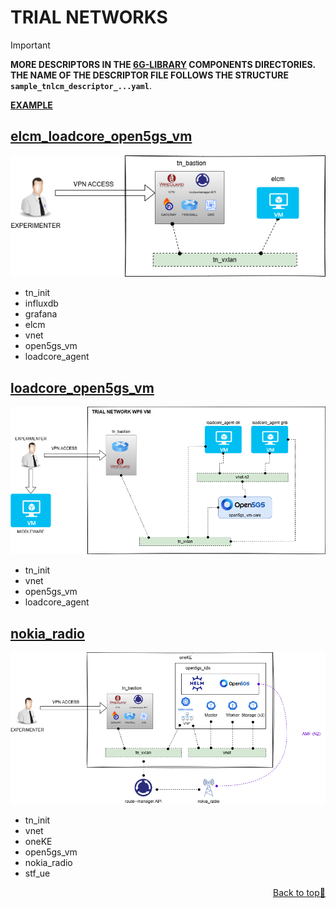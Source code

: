 <a name="readme-top"></a>

# TRIAL NETWORKS

> [!IMPORTANT]
> **MORE DESCRIPTORS IN THE [6G-LIBRARY](https://github.com/6G-SANDBOX/6G-Library) COMPONENTS DIRECTORIES. THE NAME OF THE DESCRIPTOR FILE FOLLOWS THE STRUCTURE `sample_tnlcm_descriptor_...yaml`**.
> 
> [**EXAMPLE**](https://github.com/6G-SANDBOX/6G-Library/blob/main/elcm/sample_tnlcm_descriptor.yaml)

## [elcm_loadcore_open5gs_vm](elcm_loadcore_open5gs_vm.yaml)

![elcm_loadcore](https://raw.githubusercontent.com/6G-SANDBOX/6G-Library/assets/elcm/elcm.png)

* tn_init
* influxdb
* grafana
* elcm
* vnet
* open5gs_vm
* loadcore_agent

## [loadcore_open5gs_vm](loadcore_open5gs_vm.yaml)

![loadcore_open5gs_vm](https://raw.githubusercontent.com/6G-SANDBOX/6G-Library/assets/loadcore/loadcore_open5gs_vm.png)

* tn_init
* vnet
* open5gs_vm
* loadcore_agent

## [nokia_radio](./nokia_radio.yaml)

![nokia_radio](https://raw.githubusercontent.com/6G-SANDBOX/6G-Library/assets/nokia_radio/nokia_radio.png)

* tn_init
* vnet
* oneKE
* open5gs_vm
* nokia_radio
* stf_ue

<p align="right"><a href="#readme-top">Back to top&#x1F53C;</a></p>
